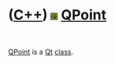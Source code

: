 



 

 

 

 

 

([C++](Cpp.md)) ![Qt](PicQt.png) [QPoint](CppQPoint.md)
=========================================================

 

[QPoint](CppQPoint.md) is a [Qt](CppQt.md) [class](CppClass.htm).

 

 

 

 

 





 



